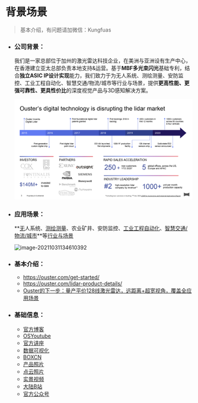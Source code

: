 # 背景场景

> 基本介绍，有问题请加微信：Kungfuas

- ### 公司背景：

  我们是一家总部位于加州的激光雷达科技企业，在美洲与亚洲设有生产中心，在香港建立亚太总部负责本地支持&运营。基于**MBF多光束闪光**基础专利，结合**独立ASIC IP设计实现**能力，我们致力于为无人系统、测绘测量、安防监控、工业工程自动化、智慧交通/物流/城市等行业与场景，提供**更高性能、更强可靠性、更具性价比**的深度视觉产品与3D感知解决方案。

  ![image-20210113145259515](background.assets/image-20201006202503193.png)

  

- ### 应用场景：

  **[无](/Drones)人系统、[测绘测量](/SMapping)、农业矿井、安防监控、[工业工程自动化](/Industry)、[智慧交通/物流/城市](https://drive.weixin.qq.com/s?k=AEYARQeBAAYlRQyC1yAE4AvQanABU)**等[行业与场景](https://drive.weixin.qq.com/s?k=AEYARQeBAAYQGZQK45AE4AvQanABU) 

  ![image-20211031134610392](background.assets/image-20211031134610392.png)

  

- ### 基本介绍：

  - https://ouster.com/get-started/
  - https://ouster.com/lidar-product-details/
  - [Ouster的下一步：量产平价128线激光雷达，远距离+超宽视角，覆盖全应用场景](https://m.gasgoo.com/news/70151304.html)

  

- ### 基础信息：

  - [官方博客](https://ouster.com/blog/)
  - [OSYoutube](https://www.youtube.com/channel/UCRB5JpLey3BA-1P9XyrErTA)            
  - [官方讲座](https://ouster.com/resources/webinars/)
  - [数据可视化](https://ouster.com/zh-cn/resources/lidar-sample-data/)
  - [BOXCN](https://ouster.ent.boxcn.net/folder/0)                
  - [产品照片](https://ouster.oss-cn-shanghai.aliyuncs.com/Ouster_product_photography.zip)
  - [点云照片](https://ouster.box.com/s/5db88cgb7z6hmsk4xj8u32erashebbyk)
  - [实景视频](https://ouster.box.com/s/nxk12awk4pdyqylkhfqhd3t2fwob6aef)            
  - [大陆B站](https://space.bilibili.com/522358013)
  - [官方公众号](https://mp.weixin.qq.com/mp/homepage?__biz=MzI3NjAzODM2NQ==&hid=1&sn=77770ea86f4a7c0c965abeeaaadd4dcd//)

